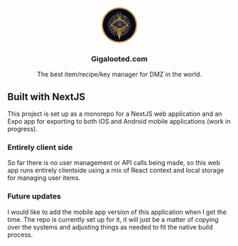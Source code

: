
<div align="center">
  <a href="https://gigalooted.com">
    <img src="public/logo.png" alt="Logo" width="80" height="80">
  </a>

  <h3 align="center">Gigalooted.com</h3>

  <p align="center">
    The best item/recipe/key manager for DMZ in the world.
    <br />
  </p>
</div>

## Built with NextJS

This project is set up as a monorepo for a NextJS web application and an Expo app for exporting to both iOS and Android mobile applications (work in progress).


### Entirely client side

So far there is no user management or API calls being made, so this web app runs entirely clientside using a mix of 
React context and local storage for managing user items.

### Future updates

I would like to add the mobile app version of this application when I get the time. The repo is currently set up for it, 
it will just be a matter of copying over the systems and adjusting things as needed to fit the native build process.
